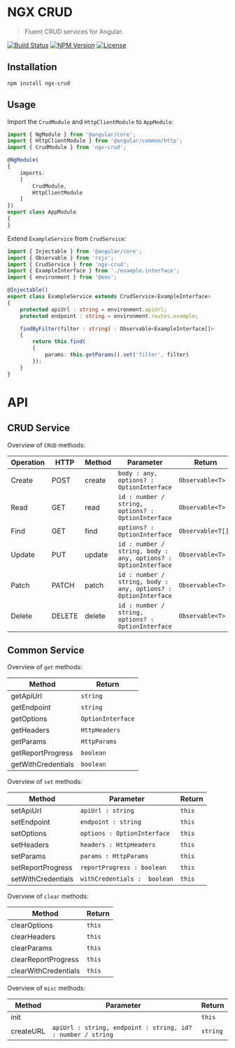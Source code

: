 NGX CRUD
========

> Fluent CRUD services for Angular.

[![Build Status](https://img.shields.io/travis/redaxmedia/ngx-crud.svg)](https://travis-ci.org/redaxmedia/ngx-crud)
[![NPM Version](https://img.shields.io/npm/v/ngx-crud.svg)](https://npmjs.com/package/ngx-crud)
[![License](https://img.shields.io/npm/l/ngx-crud.svg)](https://npmjs.com/package/ngx-crud)


Installation
------------

```
npm install ngx-crud
```


Usage
-----

Import the `CrudModule` and `HttpClientModule` to `AppModule`:

```typescript
import { NgModule } from '@angular/core';
import { HttpClientModule } from '@angular/common/http';
import { CrudModule } from 'ngx-crud';

@NgModule(
{
	imports:
	[
		CrudModule,
		HttpClientModule
	]
})
export class AppModule
{
}
```

Extend `ExampleService` from `CrudService`:

```typescript
import { Injectable } from '@angular/core';
import { Observable } from 'rxjs';
import { CrudService } from 'ngx-crud';
import { ExampleInterface } from './example.interface';
import { environment } from '@env';

@Injectable()
export class ExampleService extends CrudService<ExampleInterface>
{
	protected apiUrl : string = environment.apiUrl;
	protected endpoint : string = environment.routes.example;

	findByFilter(filter : string) : Observable<ExampleInterface[]>
	{
		return this.find(
		{
			params: this.getParams().set('filter', filter)
		});
	}
}
```


API
===


CRUD Service
------------

Overview of `CRUD` methods:

| Operation | HTTP   | Method | Parameter                                                      | Return            |
|-----------|--------|--------|----------------------------------------------------------------|-------------------|
| Create    | POST   | create | `body : any, options? : OptionInterface`                       | `Observable<T>`   |
| Read      | GET    | read   | `id : number / string, options? : OptionInterface`             | `Observable<T>`   |
| Find      | GET    | find   | `options? : OptionInterface`                                   | `Observable<T[]>` |
| Update    | PUT    | update | `id : number / string, body : any, options? : OptionInterface` | `Observable<T>`   |
| Patch     | PATCH  | patch  | `id : number / string, body : any, options? : OptionInterface` | `Observable<T>`   |
| Delete    | DELETE | delete | `id : number / string, options? : OptionInterface`             | `Observable<T>`   |


Common Service
--------------

Overview of `get` methods:

| Method             | Return            |
|--------------------|-------------------|
| getApiUrl          | `string`          |
| getEndpoint        | `string`          |
| getOptions         | `OptionInterface` |
| getHeaders         | `HttpHeaders`     |
| getParams          | `HttpParams`      |
| getReportProgress  | `boolean`         |
| getWithCredentials | `boolean`         |

Overview of `set` methods:

| Method             | Parameter                    | Return |
|--------------------|------------------------------|--------|
| setApiUrl          | `apiUrl : string`            | `this` |
| setEndpoint        | `endpoint : string`          | `this` |
| setOptions         | `options : OptionInterface`  | `this` |
| setHeaders         | `headers : HttpHeaders`      | `this` |
| setParams          | `params : HttpParams`        | `this` |
| setReportProgress  | `reportProgress : boolean`   | `this` |
| setWithCredentials | `withCredentials :  boolean` | `this` |

Overview of `clear` methods:

| Method               | Return |
|----------------------|--------|
| clearOptions         | `this` |
| clearHeaders         | `this` |
| clearParams          | `this` |
| clearReportProgress  | `this` |
| clearWithCredentials | `this` |

Overview of `misc` methods:

| Method    | Parameter                                                   | Return   |
|-----------|-------------------------------------------------------------|----------|
| init      |                                                             | `this`   |
| createURL | `apiUrl : string, endpoint : string, id? : number / string` | `string` |
